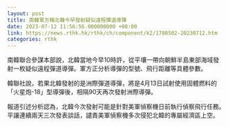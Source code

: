 ```yaml
---
layout: post
title: 南韓軍方稱北韓今早發射疑似遠程彈道導彈
date: 2023-07-12 11:56:56.000000000 +08:00
link: https://news.rthk.hk/rthk/ch/component/k2/1708502-20230712.htm
categories: rthk
---
```


南韓聯合參謀本部說，北韓當地今早10時許，從平壤一帶向朝鮮半島東部海域發射一枚疑似遠程彈道導彈。軍方正分析導彈的型號、飛行距離等具體參數。

韓聯社說，若果北韓發射的是洲際彈道導彈，將是4月13日試射使用固體燃料的「火星炮-18」型導彈後，相隔90天再次發射洲際導彈。

報道引述分析認為，北韓今次發射可能是針對美軍偵察機日前執行偵察飛行任務。平讓連續兩天三次發表談話，譴責美軍偵察機多次侵犯北韓的專屬經濟區上空。
